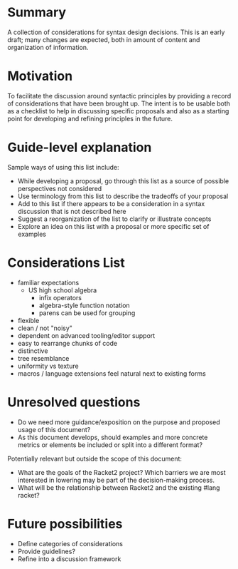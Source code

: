 # Summary
[summary]: #summary

A collection of considerations for syntax design decisions.  This is an early draft; many changes are expected, both in amount of content and organization of information.


# Motivation
[motivation]: #motivation

To facilitate the discussion around syntactic principles by providing a record of considerations that have been brought up.  The intent is to be usable both as a checklist to help in discussing specific proposals and also as a starting point for developing and refining principles in the future.


# Guide-level explanation
[guide-level-explanation]: #guide-level-explanation

Sample ways of using this list include:
* While developing a proposal, go through this list as a source of possible perspectives not considered
* Use terminology from this list to describe the tradeoffs of your proposal
* Add to this list if there appears to be a consideration in a syntax discussion that is not described here
* Suggest a reorganization of the list to clarify or illustrate concepts
* Explore an idea on this list with a proposal or more specific set of examples

# Considerations List
[considerations-list]: #considerations-list

* familiar expectations
  * US high school algebra
    * infix operators
    * algebra-style function notation
    * parens can be used for grouping
* flexible
* clean / not "noisy"
* dependent on advanced tooling/editor support
* easy to rearrange chunks of code
* distinctive
* tree resemblance
* uniformity vs texture
* macros / language extensions feel natural next to existing forms


# Unresolved questions
[unresolved-questions]: #unresolved-questions

* Do we need more guidance/exposition on the purpose and proposed usage of this document?
* As this document develops, should examples and more concrete metrics or elements be included or split into a different format?

Potentially relevant but outside the scope of this document:
* What are the goals of the Racket2 project?  Which barriers we are most interested in lowering may be part of the decision-making process.
* What will be the relationship between Racket2 and the existing #lang racket?


# Future possibilities
[future-possibilities]: #future-possibilities

* Define categories of considerations
* Provide guidelines?
* Refine into a discussion framework
